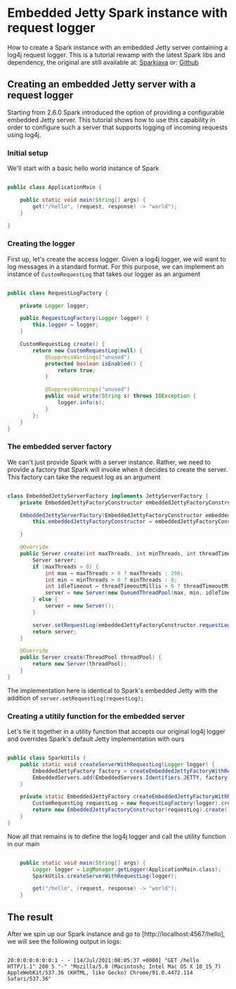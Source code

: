# Embedded Jetty Spark instance with request logger

How to create a Spark instance with an embedded Jetty server containing a log4j request logger.
This is a tutorial rewamp with the latest Spark libs and dependency, the original are still available at:
[Sparkjava](http://sparkjava.com/tutorials/jetty-request-log)
or:
[Github](https://github.com/ygaller/spark-with-request-logger)

## Creating an embedded Jetty server with a request logger

Starting from 2.6.0 Spark introduced the option of providing a configurable embedded Jetty server. 
This tutorial shows how to use this capability in order to configure such a server
that supports logging of incoming requests using log4j.

### Initial setup

We'll start with a basic hello world instance of Spark

~~~java

public class ApplicationMain {

    public static void main(String[] args) {
        get("/hello", (request, response) -> "world");
    }

}

~~~

### Creating the logger

First up, let's create the access logger. Given a log4j logger, we will want to log messages in a standard format. For this purpose, we can implement an instance of `CustomRequestLog` that takes our logger as an argument

~~~java

public class RequestLogFactory {

    private Logger logger;

    public RequestLogFactory(Logger logger) {
        this.logger = logger;
    }

    CustomRequestLog create() {
        return new CustomRequestLog(null) {
            @SuppressWarnings("unused")
			protected boolean isEnabled() {
                return true;
            }

            @SuppressWarnings("unused")
			public void write(String s) throws IOException {
                logger.info(s);
            }
        };
    }
}

~~~

### The embedded server factory

We can't just provide Spark with a server instance. Rather, we need to provide a factory that Spark will invoke when it decides to create the server. This factory can take the request log as an argument

~~~java

class EmbeddedJettyServerFactory implements JettyServerFactory {
    private EmbeddedJettyFactoryConstructor embeddedJettyFactoryConstructor;

    EmbeddedJettyServerFactory(EmbeddedJettyFactoryConstructor embeddedJettyFactoryConstructor) {
        this.embeddedJettyFactoryConstructor = embeddedJettyFactoryConstructor;

    }

    @Override
    public Server create(int maxThreads, int minThreads, int threadTimeoutMillis) {
        Server server;
        if (maxThreads > 0) {
            int max = maxThreads > 0 ? maxThreads : 200;
            int min = minThreads > 0 ? minThreads : 8;
            int idleTimeout = threadTimeoutMillis > 0 ? threadTimeoutMillis : '\uea60';
            server = new Server(new QueuedThreadPool(max, min, idleTimeout));
        } else {
            server = new Server();
        }

        server.setRequestLog(embeddedJettyFactoryConstructor.requestLog);
        return server;
    }

    @Override
    public Server create(ThreadPool threadPool) {
        return new Server(threadPool);
    }
}

~~~

The implementation here is identical to Spark's embedded Jetty with the addition of `server.setRequestLog(requestLog);`

### Creating a utitily function for the embedded server

Let's tie it together in a utility function that accepts our original log4j logger and overrides Spark's default Jetty implementation with ours

~~~java

public class SparkUtils {
    public static void createServerWithRequestLog(Logger logger) {
        EmbeddedJettyFactory factory = createEmbeddedJettyFactoryWithRequestLog(logger);
        EmbeddedServers.add(EmbeddedServers.Identifiers.JETTY, factory);
    }

    private static EmbeddedJettyFactory createEmbeddedJettyFactoryWithRequestLog(Logger logger) {
    	CustomRequestLog requestLog = new RequestLogFactory(logger).create();
        return new EmbeddedJettyFactoryConstructor(requestLog).create();
    }
}

~~~

Now all that remains is to define the log4j logger and call the utility function in our main 

~~~java

    public static void main(String[] args) {
        Logger logger = LogManager.getLogger(ApplicationMain.class);
        SparkUtils.createServerWithRequestLog(logger);

        get("/hello", (request, response) -> "world");
    }

~~~

## The result

After we spin up our Spark instance and go to [http://localhost:4567/hello], we will see the following output in logs:

~~~console

20:0:0:0:0:0:0:1 - - [14/Jul/2021:08:05:37 +0000] "GET /hello HTTP/1.1" 200 5 "-" "Mozilla/5.0 (Macintosh; Intel Mac OS X 10_15_7) AppleWebKit/537.36 (KHTML, like Gecko) Chrome/91.0.4472.114 Safari/537.36"

~~~
